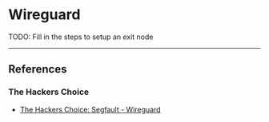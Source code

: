 # Wireguard

TODO: Fill in the steps to setup an exit node

---
## References

### The Hackers Choice

- [The Hackers Choice: Segfault - Wireguard](https://www.thc.org/segfault/wireguard/)